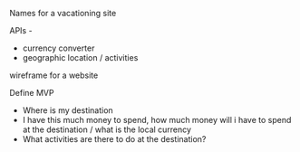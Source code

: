 Names for a vacationing site

APIs - 
- currency converter
- geographic location / activities

wireframe for a website

Define MVP
- Where is my destination
- I have this much money to spend, how much money will i have to spend at the destination / what is the local currency
- What activities are there to do at the destination?
